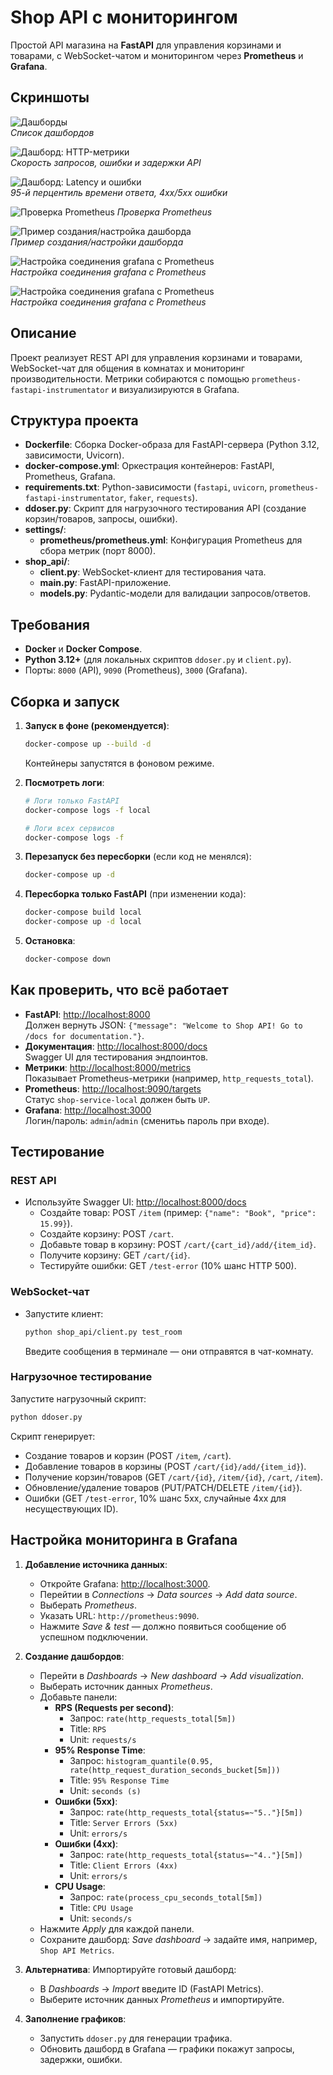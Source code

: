 # Shop API с мониторингом

Простой API магазина на **FastAPI** для управления корзинами и товарами, с WebSocket-чатом и мониторингом через **Prometheus** и **Grafana**. 

## Скриншоты

![Дашборды](images/grafana_dashboard_2.png)  
*Список дашбордов*    

![Дашборд: HTTP-метрики](images/grafana_dashboard_4.png)  
*Скорость запросов, ошибки и задержки API*

![Дашборд: Latency и ошибки](images/grafana_dashboard_3.png)  
*95-й перцентиль времени ответа, 4xx/5xx ошибки*


![Проверка Prometheus](images/prometheus_1.png)
*Проверка Prometheus*     


![Пример создания/настройка дашборда](images/grafana_dashboard_1_1.png)  
*Пример создания/настройки дашборда* 

![Настройка соединения  grafana с Prometheus](images/grafana_set_1.png)  
*Настройка соединения  grafana с Prometheus* 

![Настройка соединения  grafana с Prometheus](images/grafana_set_2.png)  
*Настройка соединения  grafana с Prometheus* 


## Описание

Проект реализует REST API для управления корзинами и товарами, WebSocket-чат для общения в комнатах и мониторинг производительности. Метрики собираются с помощью `prometheus-fastapi-instrumentator` и визуализируются в Grafana.

## Структура проекта

- **Dockerfile**: Сборка Docker-образа для FastAPI-сервера (Python 3.12, зависимости, Uvicorn).
- **docker-compose.yml**: Оркестрация контейнеров: FastAPI, Prometheus, Grafana.
- **requirements.txt**: Python-зависимости (`fastapi`, `uvicorn`, `prometheus-fastapi-instrumentator`, `faker`, `requests`).
- **ddoser.py**: Скрипт для нагрузочного тестирования API (создание корзин/товаров, запросы, ошибки).
- **settings/**:
  - **prometheus/prometheus.yml**: Конфигурация Prometheus для сбора метрик (порт 8000).
- **shop_api/**:
  - **client.py**: WebSocket-клиент для тестирования чата.
  - **main.py**: FastAPI-приложение.
  - **models.py**: Pydantic-модели для валидации запросов/ответов.

## Требования

- **Docker** и **Docker Compose**.
- **Python 3.12+** (для локальных скриптов `ddoser.py` и `client.py`).
- Порты: `8000` (API), `9090` (Prometheus), `3000` (Grafana).


## Сборка и запуск

1. **Запуск в фоне (рекомендуется)**:
   ```bash
   docker-compose up --build -d
   ```
   Контейнеры запустятся в фоновом режиме.

2. **Посмотреть логи**:
   ```bash
   # Логи только FastAPI
   docker-compose logs -f local

   # Логи всех сервисов
   docker-compose logs -f
   ```

3. **Перезапуск без пересборки** (если код не менялся):
   ```bash
   docker-compose up -d
   ```

4. **Пересборка только FastAPI** (при изменении кода):
   ```bash
   docker-compose build local
   docker-compose up -d local
   ```

5. **Остановка**:
   ```bash
   docker-compose down
   ```

## Как проверить, что всё работает

- **FastAPI**: [http://localhost:8000](http://localhost:8000)  
  Должен вернуть JSON: `{"message": "Welcome to Shop API! Go to /docs for documentation."}`.
- **Документация**: [http://localhost:8000/docs](http://localhost:8000/docs)  
  Swagger UI для тестирования эндпоинтов.
- **Метрики**: [http://localhost:8000/metrics](http://localhost:8000/metrics)  
  Показывает Prometheus-метрики (например, `http_requests_total`).
- **Prometheus**: [http://localhost:9090/targets](http://localhost:9090/targets)  
  Статус `shop-service-local` должен быть `UP`.
- **Grafana**: [http://localhost:3000](http://localhost:3000)  
  Логин/пароль: `admin`/`admin` (сменитьь пароль при  входе).

## Тестирование

### REST API

- Используйте Swagger UI: [http://localhost:8000/docs](http://localhost:8000/docs)
  - Создайте товар: POST `/item` (пример: `{"name": "Book", "price": 15.99}`).
  - Создайте корзину: POST `/cart`.
  - Добавьте товар в корзину: POST `/cart/{cart_id}/add/{item_id}`.
  - Получите корзину: GET `/cart/{id}`.
  - Тестируйте ошибки: GET `/test-error` (10% шанс HTTP 500).

### WebSocket-чат

- Запустите клиент:
  ```bash
  python shop_api/client.py test_room
  ```
  Введите сообщения в терминале — они отправятся в чат-комнату.

### Нагрузочное тестирование  

Запустите нагрузочный скрипт:
   ```bash
   python ddoser.py
   ```
   Скрипт генерирует:
   - Создание товаров и корзин (POST `/item`, `/cart`).
   - Добавление товаров в корзины (POST `/cart/{id}/add/{item_id}`).
   - Получение корзин/товаров (GET `/cart/{id}`, `/item/{id}`, `/cart`, `/item`).
   - Обновление/удаление товаров (PUT/PATCH/DELETE `/item/{id}`).
   - Ошибки (GET `/test-error`, 10% шанс 5xx, случайные 4xx для несуществующих ID).

## Настройка мониторинга в Grafana

1. **Добавление источника данных**:
   - Откройте Grafana: [http://localhost:3000](http://localhost:3000).
   - Перейтии в *Connections* → *Data sources* → *Add data source*.
   - Выберать *Prometheus*.
   - Указать URL: `http://prometheus:9090`.
   - Нажмите *Save & test* — должно появиться сообщение об успешном подключении.

2. **Создание дашбордов**:
   - Перейти в *Dashboards* → *New dashboard* → *Add visualization*.
   - Выберать  источник данных *Prometheus*.
   - Добавьте панели:
     - **RPS (Requests per second)**:
       - Запрос: `rate(http_requests_total[5m])`
       - Title: `RPS`
       - Unit: `requests/s`
     - **95% Response Time**:
       - Запрос: `histogram_quantile(0.95, rate(http_request_duration_seconds_bucket[5m]))`
       - Title: `95% Response Time`
       - Unit: `seconds (s)`
     - **Ошибки (5xx)**:
       - Запрос: `rate(http_requests_total{status=~"5.."}[5m])`
       - Title: `Server Errors (5xx)`
       - Unit: `errors/s`
     - **Ошибки (4xx)**:
       - Запрос: `rate(http_requests_total{status=~"4.."}[5m])`
       - Title: `Client Errors (4xx)`
       - Unit: `errors/s`
     - **CPU Usage**:
       - Запрос: `rate(process_cpu_seconds_total[5m])`
       - Title: `CPU Usage`
       - Unit: `seconds/s`
   - Нажмите *Apply* для каждой панели.
   - Сохраните дашборд: *Save dashboard* → задайте имя, например, `Shop API Metrics`.

3. **Альтернатива**: Импортируйте готовый дашборд:
   - В *Dashboards* → *Import* введите ID (FastAPI Metrics).
   - Выберите источник данных *Prometheus* и импортируйте.

4. **Заполнение графиков**:
   - Запустить `ddoser.py` для генерации трафика.
   - Обновить дашборд в Grafana — графики покажут запросы, задержки, ошибки.